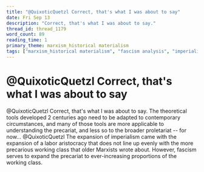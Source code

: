 ```yaml
---
title: "@QuixoticQuetzl Correct, that's what I was about to say"
date: Fri Sep 13
description: "Correct, that's what I was about to say."
thread_id: thread_1179
word_count: 89
reading_time: 1
primary_theme: marxism_historical materialism
tags: ["marxism_historical materialism", "fascism analysis", "imperialism_colonialism"]
---
```


# @QuixoticQuetzl Correct, that's what I was about to say

@QuixoticQuetzl Correct, that's what I was about to say. The theoretical tools developed 2 centuries ago need to be adapted to contemporary circumstances, and many of those tools are more applicable to understanding the precariat, and less so to the broader proletariat -- for now... @QuixoticQuetzl The expansion of imperialism came with the expansion of a labor aristocracy that does not line up evenly with the more precarious working class that older Marxists wrote about. However, fascism serves to expand the precariat to ever-increasing proportions of the working class.